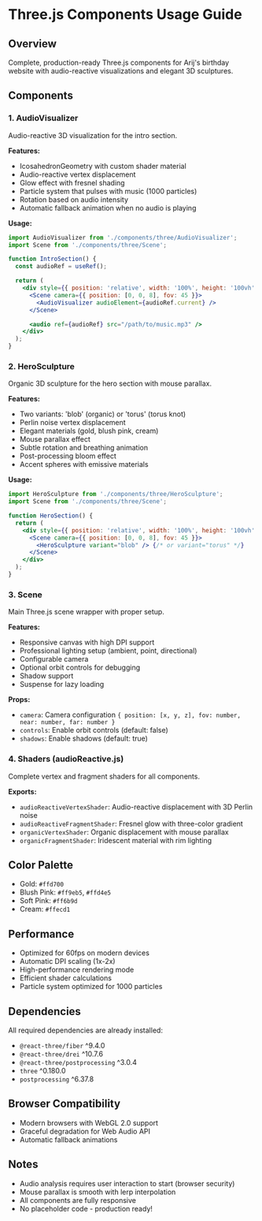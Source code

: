 # Three.js Components Usage Guide

## Overview
Complete, production-ready Three.js components for Arij's birthday website with audio-reactive visualizations and elegant 3D sculptures.

## Components

### 1. AudioVisualizer
Audio-reactive 3D visualization for the intro section.

**Features:**
- IcosahedronGeometry with custom shader material
- Audio-reactive vertex displacement
- Glow effect with fresnel shading
- Particle system that pulses with music (1000 particles)
- Rotation based on audio intensity
- Automatic fallback animation when no audio is playing

**Usage:**
```jsx
import AudioVisualizer from './components/three/AudioVisualizer';
import Scene from './components/three/Scene';

function IntroSection() {
  const audioRef = useRef();

  return (
    <div style={{ position: 'relative', width: '100%', height: '100vh' }}>
      <Scene camera={{ position: [0, 0, 8], fov: 45 }}>
        <AudioVisualizer audioElement={audioRef.current} />
      </Scene>

      <audio ref={audioRef} src="/path/to/music.mp3" />
    </div>
  );
}
```

### 2. HeroSculpture
Organic 3D sculpture for the hero section with mouse parallax.

**Features:**
- Two variants: 'blob' (organic) or 'torus' (torus knot)
- Perlin noise vertex displacement
- Elegant materials (gold, blush pink, cream)
- Mouse parallax effect
- Subtle rotation and breathing animation
- Post-processing bloom effect
- Accent spheres with emissive materials

**Usage:**
```jsx
import HeroSculpture from './components/three/HeroSculpture';
import Scene from './components/three/Scene';

function HeroSection() {
  return (
    <div style={{ position: 'relative', width: '100%', height: '100vh' }}>
      <Scene camera={{ position: [0, 0, 8], fov: 45 }}>
        <HeroSculpture variant="blob" /> {/* or variant="torus" */}
      </Scene>
    </div>
  );
}
```

### 3. Scene
Main Three.js scene wrapper with proper setup.

**Features:**
- Responsive canvas with high DPI support
- Professional lighting setup (ambient, point, directional)
- Configurable camera
- Optional orbit controls for debugging
- Shadow support
- Suspense for lazy loading

**Props:**
- `camera`: Camera configuration `{ position: [x, y, z], fov: number, near: number, far: number }`
- `controls`: Enable orbit controls (default: false)
- `shadows`: Enable shadows (default: true)

### 4. Shaders (audioReactive.js)
Complete vertex and fragment shaders for all components.

**Exports:**
- `audioReactiveVertexShader`: Audio-reactive displacement with 3D Perlin noise
- `audioReactiveFragmentShader`: Fresnel glow with three-color gradient
- `organicVertexShader`: Organic displacement with mouse parallax
- `organicFragmentShader`: Iridescent material with rim lighting

## Color Palette
- Gold: `#ffd700`
- Blush Pink: `#ff9eb5`, `#ffd4e5`
- Soft Pink: `#ff6b9d`
- Cream: `#ffecd1`

## Performance
- Optimized for 60fps on modern devices
- Automatic DPI scaling (1x-2x)
- High-performance rendering mode
- Efficient shader calculations
- Particle system optimized for 1000 particles

## Dependencies
All required dependencies are already installed:
- `@react-three/fiber` ^9.4.0
- `@react-three/drei` ^10.7.6
- `@react-three/postprocessing` ^3.0.4
- `three` ^0.180.0
- `postprocessing` ^6.37.8

## Browser Compatibility
- Modern browsers with WebGL 2.0 support
- Graceful degradation for Web Audio API
- Automatic fallback animations

## Notes
- Audio analysis requires user interaction to start (browser security)
- Mouse parallax is smooth with lerp interpolation
- All components are fully responsive
- No placeholder code - production ready!
